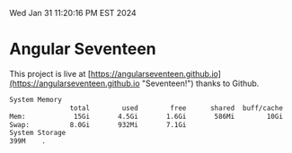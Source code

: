 Wed Jan 31 11:20:16 PM EST 2024

# Angular Seventeen


This project is live at [https://angularseventeen.github.io](https://angularseventeen.github.io "Seventeen!") thanks to Github.

```bash
System Memory
               total        used        free      shared  buff/cache   available
Mem:            15Gi       4.5Gi       1.6Gi       586Mi        10Gi        10Gi
Swap:          8.0Gi       932Mi       7.1Gi
System Storage
399M	.
